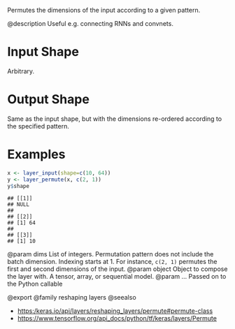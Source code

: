Permutes the dimensions of the input according to a given pattern.

@description
Useful e.g. connecting RNNs and convnets.

# Input Shape
Arbitrary.

# Output Shape
Same as the input shape, but with the dimensions re-ordered according
to the specified pattern.

# Examples

```r
x <- layer_input(shape=c(10, 64))
y <- layer_permute(x, c(2, 1))
y$shape
```

```
## [[1]]
## NULL
##
## [[2]]
## [1] 64
##
## [[3]]
## [1] 10
```

@param dims List of integers. Permutation pattern does not include the
batch dimension. Indexing starts at 1.
For instance, `c(2, 1)` permutes the first and second dimensions
of the input.
@param object Object to compose the layer with. A tensor, array, or sequential model.
@param ... Passed on to the Python callable

@export
@family reshaping layers
@seealso
+ <https:/keras.io/api/layers/reshaping_layers/permute#permute-class>
+ <https://www.tensorflow.org/api_docs/python/tf/keras/layers/Permute>

